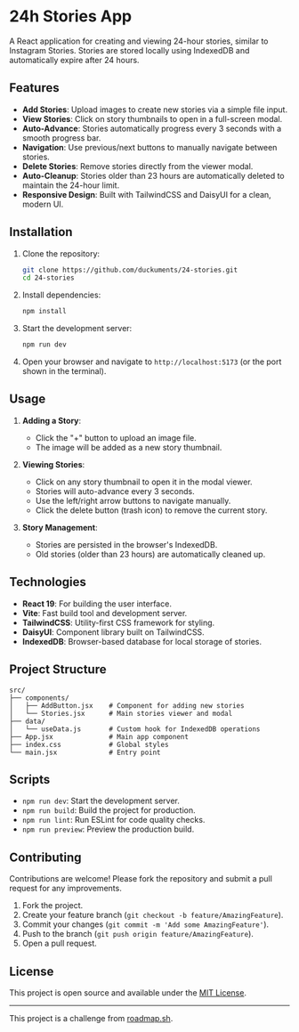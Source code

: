 # 24h Stories App

A React application for creating and viewing 24-hour stories, similar to Instagram Stories. Stories are stored locally using IndexedDB and automatically expire after 24 hours.

## Features

- **Add Stories**: Upload images to create new stories via a simple file input.
- **View Stories**: Click on story thumbnails to open in a full-screen modal.
- **Auto-Advance**: Stories automatically progress every 3 seconds with a smooth progress bar.
- **Navigation**: Use previous/next buttons to manually navigate between stories.
- **Delete Stories**: Remove stories directly from the viewer modal.
- **Auto-Cleanup**: Stories older than 23 hours are automatically deleted to maintain the 24-hour limit.
- **Responsive Design**: Built with TailwindCSS and DaisyUI for a clean, modern UI.

## Installation

1. Clone the repository:

   ```bash
   git clone https://github.com/duckuments/24-stories.git
   cd 24-stories
   ```

2. Install dependencies:

   ```bash
   npm install
   ```

3. Start the development server:

   ```bash
   npm run dev
   ```

4. Open your browser and navigate to `http://localhost:5173` (or the port shown in the terminal).

## Usage

1. **Adding a Story**:
   - Click the "+" button to upload an image file.
   - The image will be added as a new story thumbnail.

2. **Viewing Stories**:
   - Click on any story thumbnail to open it in the modal viewer.
   - Stories will auto-advance every 3 seconds.
   - Use the left/right arrow buttons to navigate manually.
   - Click the delete button (trash icon) to remove the current story.

3. **Story Management**:
   - Stories are persisted in the browser's IndexedDB.
   - Old stories (older than 23 hours) are automatically cleaned up.

## Technologies

- **React 19**: For building the user interface.
- **Vite**: Fast build tool and development server.
- **TailwindCSS**: Utility-first CSS framework for styling.
- **DaisyUI**: Component library built on TailwindCSS.
- **IndexedDB**: Browser-based database for local storage of stories.

## Project Structure

```
src/
├── components/
│   ├── AddButton.jsx    # Component for adding new stories
│   └── Stories.jsx      # Main stories viewer and modal
├── data/
│   └── useData.js       # Custom hook for IndexedDB operations
├── App.jsx              # Main app component
├── index.css            # Global styles
└── main.jsx             # Entry point
```

## Scripts

- `npm run dev`: Start the development server.
- `npm run build`: Build the project for production.
- `npm run lint`: Run ESLint for code quality checks.
- `npm run preview`: Preview the production build.

## Contributing

Contributions are welcome! Please fork the repository and submit a pull request for any improvements.

1. Fork the project.
2. Create your feature branch (`git checkout -b feature/AmazingFeature`).
3. Commit your changes (`git commit -m 'Add some AmazingFeature'`).
4. Push to the branch (`git push origin feature/AmazingFeature`).
5. Open a pull request.

## License

This project is open source and available under the [MIT License](LICENSE).

---

This project is a challenge from [roadmap.sh](https://roadmap.sh/projects/stories-feature).

